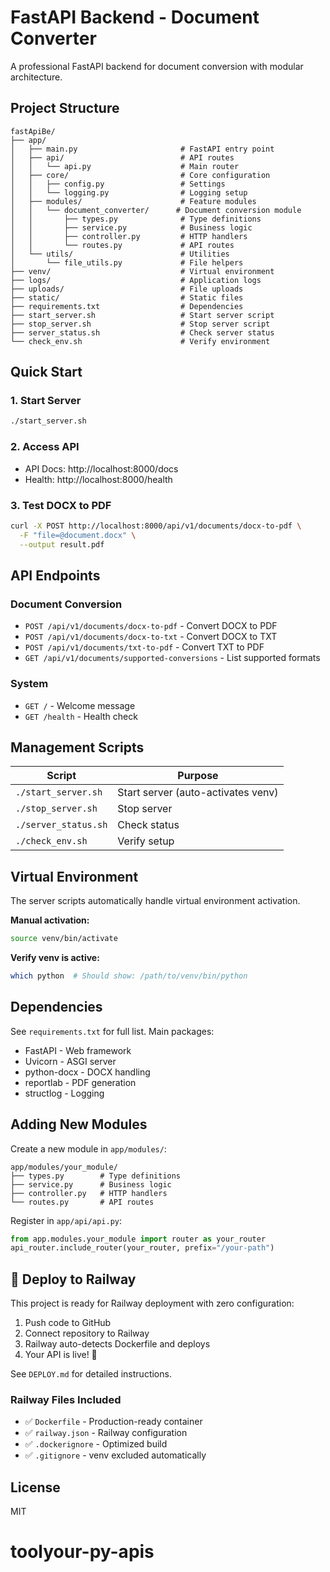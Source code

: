 # FastAPI Backend - Document Converter

A professional FastAPI backend for document conversion with modular architecture.

## Project Structure

```
fastApiBe/
├── app/
│   ├── main.py                       # FastAPI entry point
│   ├── api/                          # API routes
│   │   └── api.py                    # Main router
│   ├── core/                         # Core configuration
│   │   ├── config.py                 # Settings
│   │   └── logging.py                # Logging setup
│   ├── modules/                      # Feature modules
│   │   └── document_converter/      # Document conversion module
│   │       ├── types.py              # Type definitions
│   │       ├── service.py            # Business logic
│   │       ├── controller.py         # HTTP handlers
│   │       └── routes.py             # API routes
│   └── utils/                        # Utilities
│       └── file_utils.py             # File helpers
├── venv/                             # Virtual environment
├── logs/                             # Application logs
├── uploads/                          # File uploads
├── static/                           # Static files
├── requirements.txt                  # Dependencies
├── start_server.sh                   # Start server script
├── stop_server.sh                    # Stop server script
├── server_status.sh                  # Check server status
└── check_env.sh                      # Verify environment
```

## Quick Start

### 1. Start Server
```bash
./start_server.sh
```

### 2. Access API
- API Docs: http://localhost:8000/docs
- Health: http://localhost:8000/health

### 3. Test DOCX to PDF
```bash
curl -X POST http://localhost:8000/api/v1/documents/docx-to-pdf \
  -F "file=@document.docx" \
  --output result.pdf
```

## API Endpoints

### Document Conversion
- `POST /api/v1/documents/docx-to-pdf` - Convert DOCX to PDF
- `POST /api/v1/documents/docx-to-txt` - Convert DOCX to TXT
- `POST /api/v1/documents/txt-to-pdf` - Convert TXT to PDF
- `GET /api/v1/documents/supported-conversions` - List supported formats

### System
- `GET /` - Welcome message
- `GET /health` - Health check

## Management Scripts

| Script | Purpose |
|--------|---------|
| `./start_server.sh` | Start server (auto-activates venv) |
| `./stop_server.sh` | Stop server |
| `./server_status.sh` | Check status |
| `./check_env.sh` | Verify setup |

## Virtual Environment

The server scripts automatically handle virtual environment activation.

**Manual activation:**
```bash
source venv/bin/activate
```

**Verify venv is active:**
```bash
which python  # Should show: /path/to/venv/bin/python
```

## Dependencies

See `requirements.txt` for full list. Main packages:
- FastAPI - Web framework
- Uvicorn - ASGI server
- python-docx - DOCX handling
- reportlab - PDF generation
- structlog - Logging

## Adding New Modules

Create a new module in `app/modules/`:
```
app/modules/your_module/
├── types.py        # Type definitions
├── service.py      # Business logic
├── controller.py   # HTTP handlers
└── routes.py       # API routes
```

Register in `app/api/api.py`:
```python
from app.modules.your_module import router as your_router
api_router.include_router(your_router, prefix="/your-path")
```

## 🚂 Deploy to Railway

This project is ready for Railway deployment with zero configuration:

1. Push code to GitHub
2. Connect repository to Railway
3. Railway auto-detects Dockerfile and deploys
4. Your API is live! 🎉

See `DEPLOY.md` for detailed instructions.

### Railway Files Included
- ✅ `Dockerfile` - Production-ready container
- ✅ `railway.json` - Railway configuration
- ✅ `.dockerignore` - Optimized build
- ✅ `.gitignore` - venv excluded automatically

## License

MIT
# toolyour-py-apis

